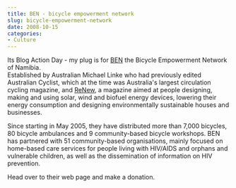 ```yaml
---
title: BEN - bicycle empowerment network
slug: bicycle-empowerment-network
date: 2008-10-15
categories: 
- Culture
---
```

Its Blog Action Day - my plug is for [BEN][benbikes] the Bicycle Empowerment Network of Namibia.  
Established by Australian Michael Linke who had previously edited Australian Cyclist, which at the time was Australia's largest circulation cycling magazine, and [ReNew][ata], a magazine aimed at people designing, making and using solar, wind and biofuel energy devices, lowering their energy consumption and designing environmentally sustainable houses and businesses.  
  
Since starting in May 2005, they have distributed more than 7,000 bicycles, 80 bicycle ambulances and 9 community-based bicycle workshops. BEN has partnered with 51 community-based organisations, mainly focused on home-based care services for people living with HIV/AIDS and orphans and vulnerable children, as well as the dissemination of information on HIV prevention.  
  
Head over to their web page and make a donation.

[ata]: http://www.ata.org.au/publications/renew
[benbikes]: http://www.benbikes.org.za/namibia/